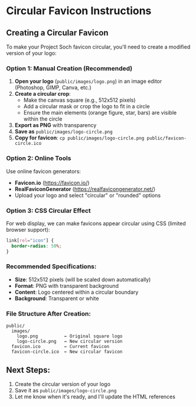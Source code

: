 # Circular Favicon Instructions

## Creating a Circular Favicon

To make your Project Soch favicon circular, you'll need to create a modified version of your logo:

### Option 1: Manual Creation (Recommended)
1. **Open your logo** (`public/images/logo.png`) in an image editor (Photoshop, GIMP, Canva, etc.)
2. **Create a circular crop**:
   - Make the canvas square (e.g., 512x512 pixels)
   - Add a circular mask or crop the logo to fit in a circle
   - Ensure the main elements (orange figure, star, bars) are visible within the circle
3. **Export as PNG** with transparency
4. **Save as** `public/images/logo-circle.png`
5. **Copy for favicon**: `cp public/images/logo-circle.png public/favicon-circle.ico`

### Option 2: Online Tools
Use online favicon generators:
- **Favicon.io** (https://favicon.io/)
- **RealFaviconGenerator** (https://realfavicongenerator.net/)
- Upload your logo and select "circular" or "rounded" options

### Option 3: CSS Circular Effect
For web display, we can make favicons appear circular using CSS (limited browser support):

```css
link[rel="icon"] {
  border-radius: 50%;
}
```

### Recommended Specifications:
- **Size**: 512x512 pixels (will be scaled down automatically)
- **Format**: PNG with transparent background
- **Content**: Logo centered within a circular boundary
- **Background**: Transparent or white

### File Structure After Creation:
```
public/
  images/
    logo.png          ← Original square logo
    logo-circle.png   ← New circular version
  favicon.ico         ← Current favicon
  favicon-circle.ico  ← New circular favicon
```

## Next Steps:
1. Create the circular version of your logo
2. Save it as `public/images/logo-circle.png`
3. Let me know when it's ready, and I'll update the HTML references
